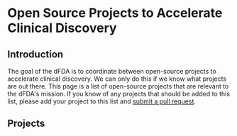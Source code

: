 # Open Source Projects to Accelerate Clinical Discovery

## Introduction

The goal of the dFDA is to coordinate between open-source projects to accelerate clinical discovery. We can only do this if we know what projects are out there. This page is a list of open-source projects that are relevant to the dFDA's mission. If you know of any projects that should be added to this list, please add your project to this list and [submit a pull request](../contributing/contributing.md).

## Projects
